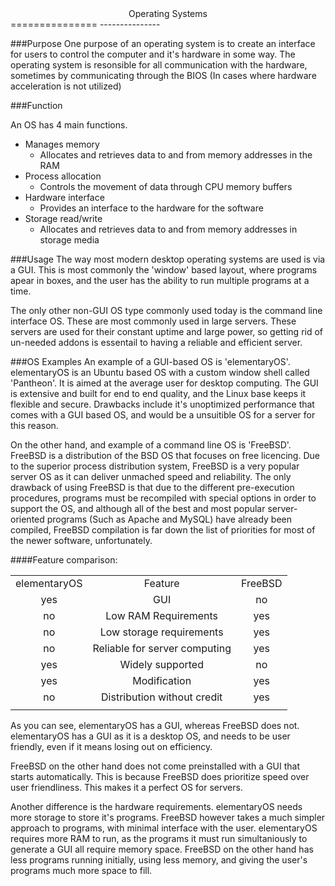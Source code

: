<center>Operating Systems</center>
===============
---------------

###Purpose
One purpose of an operating system is to create an interface for users to control the computer and it's hardware in some way. The operating system is resonsible for all communication with the hardware, sometimes by communicating through the BIOS (In cases where hardware acceleration is not utilized)

###Function

An OS has 4 main functions.

- Manages memory
    - Allocates and retrieves data to and from memory addresses in the RAM
- Process allocation
    - Controls the movement of data through CPU memory buffers
- Hardware interface
    - Provides an interface to the hardware for the software
- Storage read/write
    - Allocates and retrieves data to and from memory addresses in storage media

###Usage The way most modern desktop operating systems are used is via a GUI. This is most commonly the 'window' based layout, where programs apear in boxes, and the 
user has the ability to run multiple programs at a time. 

The only other non-GUI OS type commonly used today is the command line interface OS. These are most commonly used in large servers. These servers are used for their 
constant uptime and large power, so getting rid of un-needed addons is essentail to having a reliable and efficient server.

###OS Examples
An example of a GUI-based OS is 'elementaryOS'. elementaryOS is an Ubuntu based OS with a custom window shell called 'Pantheon'. It is aimed at the average user for 
desktop computing. The GUI is extensive and built for end to end quality, and the Linux base keeps it flexible and secure. Drawbacks include it's unoptimized 
performance that comes with a GUI based OS, and would be a unsuitible OS for a server for this reason.

On the other hand, and example of a command line OS is 'FreeBSD'. FreeBSD is a distribution of the BSD OS that focuses on free licencing. Due to the superior process 
distribution system, FreeBSD is a very popular server OS as it can deliver unmached speed and reliability. The only drawback of using FreeBSD is that due to the 
different pre-execution procedures, programs must be recompiled with special options in order to support the OS, and although all of the best and most popular 
server-oriented programs (Such as Apache and MySQL) have already been compiled, FreeBSD compilation is far down the list of priorities for most of the newer software, 
unfortunately.

####Feature comparison:

<table style="text-align: center;">
<tr> <td>elementaryOS</td>  <td>Feature</td>  <td>FreeBSD</td> </tr>
<tr> <td>yes</td>  <td>GUI</td>  <td>no</td> </tr>
<tr> <td>no</td>  <td>Low RAM Requirements</td>  <td>yes</td> </tr>
<tr> <td>no</td>  <td>Low storage requirements</td>  <td>yes</td> </tr>
<tr> <td>no</td>  <td>Reliable for server computing</td>  <td>yes</td> </tr>
<tr> <td>yes</td>  <td>Widely supported</td>  <td>no</td> </tr>
<tr> <td>yes</td>  <td>Modification</td>  <td>yes</td> </tr>
<tr> <td>no</td>  <td>Distribution without credit</td>  <td>yes</td> </tr>
<tr> <td></td>  <td></td>  <td></td> </tr>
</table>

As you can see, elementaryOS has a GUI, whereas FreeBSD does not. elementaryOS has a GUI as it is a desktop OS, and needs to be user friendly, even if it means losing 
out on efficiency.

FreeBSD on the other hand does not come preinstalled with a GUI that starts automatically. This is because FreeBSD does prioritize speed over user friendliness. This 
makes it a perfect OS for servers.

Another difference is the hardware requirements. elementaryOS needs more storage to store it's programs. FreeBSD however takes a much simpler approach to programs, 
with minimal interface with the user. elementaryOS requires more RAM to run, as the programs it must run simultaniously to generate a GUI all require memory space. 
FreeBSD on the other hand has less programs running initially, using less memory, and giving the user's programs much more space to fill.
